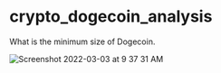# crypto_dogecoin_analysis
What is the minimum size of Dogecoin.

![Screenshot 2022-03-03 at 9 37 31 AM](https://user-images.githubusercontent.com/100821099/156494486-03d67a1c-9513-4616-95e5-3f8fe3b96436.png)
